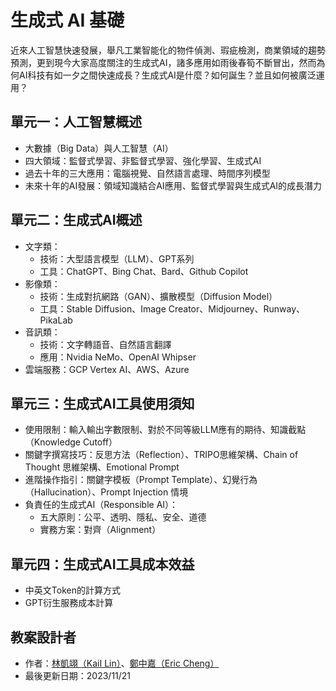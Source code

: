 # 生成式 AI 基礎
近來人工智慧快速發展，舉凡工業智能化的物件偵測、瑕疵檢測，商業領域的趨勢預測，更到現今大家高度關注的生成式AI，諸多應用如雨後春筍不斷冒出，然而為何AI科技有如一夕之間快速成長？生成式AI是什麼？如何誕生？並且如何被廣泛運用？

## 單元一：人工智慧概述
 * 大數據（Big Data）與人工智慧（AI）
 * 四大領域：監督式學習、非監督式學習、強化學習、生成式AI
 * 過去十年的三大應用：電腦視覺、自然語言處理、時間序列模型
 * 未來十年的AI發展：領域知識結合AI應用、監督式學習與生成式AI的成長潛力

## 單元二：生成式AI概述
 * 文字類：
    * 技術：大型語言模型（LLM）、GPT系列
    * 工具：ChatGPT、Bing Chat、Bard、Github Copilot
 * 影像類：
    * 技術：生成對抗網路（GAN）、擴散模型（Diffusion Model）
    * 工具：Stable Diffusion、Image Creator、Midjourney、Runway、PikaLab
 * 音訊類：
    * 技術：文字轉語音、自然語言翻譯
    * 應用：Nvidia NeMo、OpenAI Whipser
 * 雲端服務：GCP Vertex AI、AWS、Azure

## 單元三：生成式AI工具使用須知
 * 使用限制：輸入輸出字數限制、對於不同等級LLM應有的期待、知識截點（Knowledge Cutoff）
 * 關鍵字撰寫技巧：反思方法（Reflection）、TRIPO思維架構、Chain of Thought 思維架構、Emotional Prompt
 * 進階操作指引：關鍵字模板（Prompt Template）、幻覺行為（Hallucination）、Prompt Injection 情境
 * 負責任的生成式AI（Responsible AI）：
    * 五大原則：公平、透明、隱私、安全、道德
    * 實務方案：對齊（Alignment）

## 單元四：生成式AI工具成本效益
 * 中英文Token的計算方式
 * GPT衍生服務成本計算

## 教案設計者
 - 作者：[林凱翊（KaiI Lin）](https://www.linkedin.com/in/%E5%87%B1%E7%BF%8A-%E6%9E%97-3b503028b/)、[鄭中嘉（Eric Cheng）](https://www.linkedin.com/in/eric-cheng-ai-free-team/)
 - 最後更新日期：2023/11/21